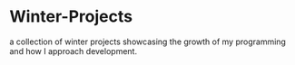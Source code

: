# Winter-Projects
a collection of winter projects showcasing the growth of my programming and how I approach development. 
